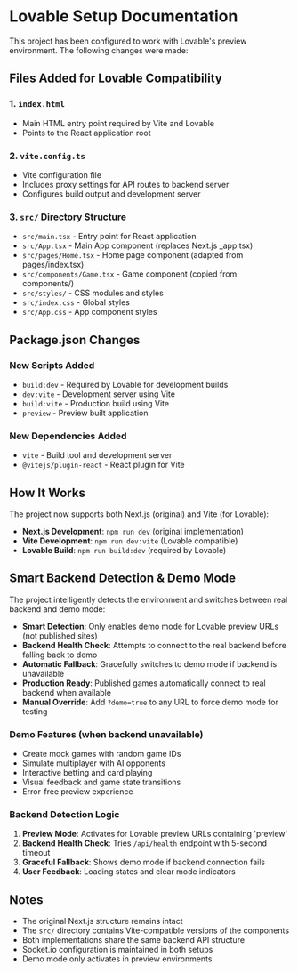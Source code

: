# Lovable Setup Documentation

This project has been configured to work with Lovable's preview environment. The following changes were made:

## Files Added for Lovable Compatibility

### 1. `index.html`
- Main HTML entry point required by Vite and Lovable
- Points to the React application root

### 2. `vite.config.ts`
- Vite configuration file
- Includes proxy settings for API routes to backend server
- Configures build output and development server

### 3. `src/` Directory Structure
- `src/main.tsx` - Entry point for React application
- `src/App.tsx` - Main App component (replaces Next.js _app.tsx)
- `src/pages/Home.tsx` - Home page component (adapted from pages/index.tsx)
- `src/components/Game.tsx` - Game component (copied from components/)
- `src/styles/` - CSS modules and styles
- `src/index.css` - Global styles
- `src/App.css` - App component styles

## Package.json Changes

### New Scripts Added
- `build:dev` - Required by Lovable for development builds
- `dev:vite` - Development server using Vite
- `build:vite` - Production build using Vite
- `preview` - Preview built application

### New Dependencies Added
- `vite` - Build tool and development server
- `@vitejs/plugin-react` - React plugin for Vite

## How It Works

The project now supports both Next.js (original) and Vite (for Lovable):

- **Next.js Development**: `npm run dev` (original implementation)
- **Vite Development**: `npm run dev:vite` (Lovable compatible)
- **Lovable Build**: `npm run build:dev` (required by Lovable)

## Smart Backend Detection & Demo Mode

The project intelligently detects the environment and switches between real backend and demo mode:

- **Smart Detection**: Only enables demo mode for Lovable preview URLs (not published sites)
- **Backend Health Check**: Attempts to connect to the real backend before falling back to demo
- **Automatic Fallback**: Gracefully switches to demo mode if backend is unavailable
- **Production Ready**: Published games automatically connect to real backend when available
- **Manual Override**: Add `?demo=true` to any URL to force demo mode for testing

### Demo Features (when backend unavailable)
- Create mock games with random game IDs
- Simulate multiplayer with AI opponents  
- Interactive betting and card playing
- Visual feedback and game state transitions
- Error-free preview experience

### Backend Detection Logic
1. **Preview Mode**: Activates for Lovable preview URLs containing 'preview'
2. **Backend Health Check**: Tries `/api/health` endpoint with 5-second timeout
3. **Graceful Fallback**: Shows demo mode if backend connection fails
4. **User Feedback**: Loading states and clear mode indicators

## Notes

- The original Next.js structure remains intact
- The `src/` directory contains Vite-compatible versions of the components
- Both implementations share the same backend API structure
- Socket.io configuration is maintained in both setups
- Demo mode only activates in preview environments 